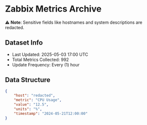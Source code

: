 # Zabbix Metrics Archive

⚠️ **Note**: Sensitive fields like hostnames and system descriptions are redacted.

## Dataset Info
- Last Updated: 2025-05-03 17:00 UTC
- Total Metrics Collected: 992
- Update Frequency: Every (1) hour

## Data Structure
```json
{
    "host": "redacted",
    "metric": "CPU Usage",
    "value": "12.5",
    "units": "%",
    "timestamp": "2024-05-21T12:00:00"
}
```
